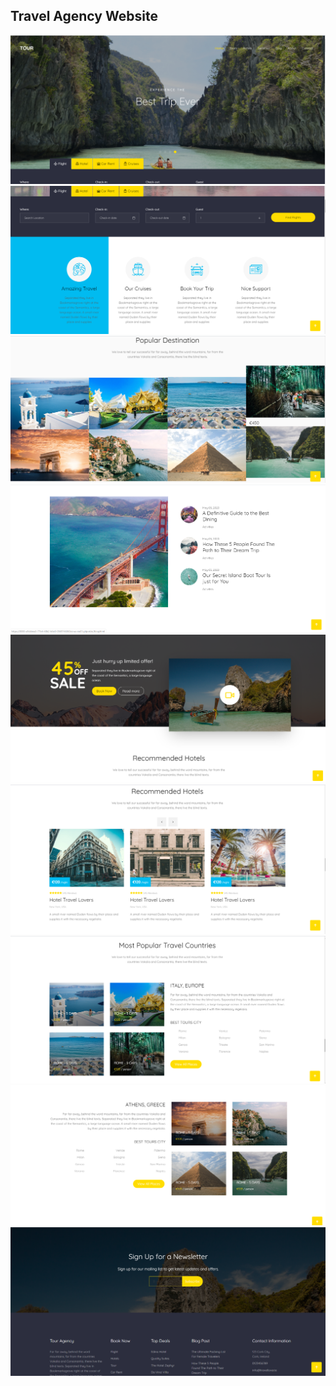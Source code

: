 ## Travel Agency Website 


![](screenshots/Capture.PNG)
![](screenshots/Capture1.PNG)
![](screenshots/Capture2.PNG)
![](screenshots/Capture3.PNG)
![](screenshots/Capture4.PNG)
![](screenshots/Capture5.PNG)
![](screenshots/Capture6.PNG)
![](screenshots/Capture7.PNG)
![](screenshots/Capture8.PNG)
